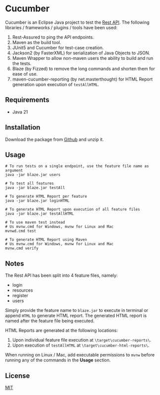 # Cucumber

Cucumber is an Eclipse Java project to test the [Rest API](https://reqres.in/). The following libraries / frameworks / plugins / tools have been used:
1. Rest-Assured to ping the API endpoints.
2. Maven as the build tool.
3. JUnit5 and Cucumber for test-case creation.
4. Jackson2 (by FasterXML) for serialization of Java Objects to JSON.
5. Maven Wrapper to allow non-maven users the ability to build and run the tests. 
6. Blaze (by Fizzed) to remove the long commands and shorten them for ease of use.
7. maven-cucumber-reporting (by net.masterthought) for HTML Report generation upon execution of `testAllHTML`.

## Requirements
* Java 21

## Installation

Download the package from [Github](https://github.com/rathorsunpreet/cucumber) and unzip it.

## Usage

```terminal
# To run tests on a single endpoint, use the feature file name as argument
java -jar blaze.jar users

# To test all features
java -jar blaze.jar testAll

# To generate HTML Report per feature
java -jar blaze.jar loginHTML

# To generate HTML Report upon execution of all feature files
java -jar blaze.jar testAllHTML

# To use maven test instead
# Us mvnw.cmd for Windows, mvnw for Linux and Mac
mvnwd.cmd test

# To generate HTML Report using Maven
# Us mvnw.cmd for Windows, mvnw for Linux and Mac
mvnw.cmd verify
```

## Notes
The Rest API has been split into 4 feature files, namely:
* login
* resources
* register
* users

Simply provide the feature name to `blaze.jar` to execute in terminal or append `HTML` to generate HTML report. The generated HTML report is named after the feature file being executed.

HTML Reports are generated at the following locations:
1. Upon individual feature file execution at `\target\cucumber-reports\`.
2. Upon execution of `testAllHTML` at `\target\cucumber-html-reports\`.

When running on Linux / Mac, add executable permissions to `mvnw` before running any of the commands in the **Usage** section.

## License

[MIT](https://choosealicense.com/licenses/mit/)